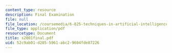 ```yaml
---
content_type: resource
description: Final Examination
file: null
file_location: /coursemedia/6-825-techniques-in-artificial-intelligence-sma-5504-fall-2002/52c9ab01d2855961abc29604fde87226_s2001final.pdf
file_type: application/pdf
resourcetype: Document
title: s2001final.pdf
uid: 52c9ab01-d285-5961-abc2-9604fde87226
---
```

